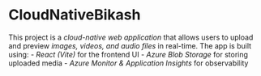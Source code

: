 # CloudNativeBikash
This project is a *cloud-native web application* that allows users to upload and preview *images, videos, and audio files* in real-time. The app is built using:  - *React (Vite)* for the frontend UI   - *Azure Blob Storage* for storing uploaded media   - *Azure Monitor &amp; Application Insights* for observability
